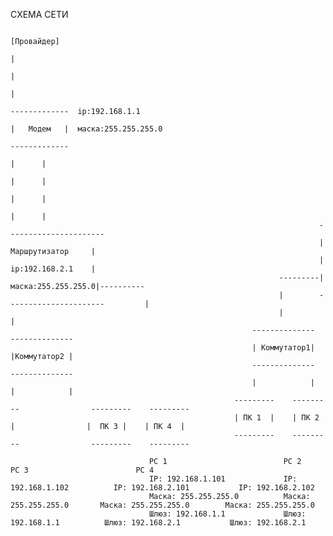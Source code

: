СХЕМА СЕТИ





                                                                              [Провайдер]
                                                                                   |
                                                                                   |  
                                                                                   |
                                                                             -------------  ip:192.168.1.1
                                                                             |   Модем   |  маска:255.255.255.0
                                                                             -------------  
                                                                               |      |
                                                                               |      |
                                                                               |      |
                                                                               |      |
                                                                         ----------------------   
                                                                         |  Маршрутизатор     |
                                                                         |  ip:192.168.2.1    |
                                                                ---------| маска:255.255.255.0|----------   
                                                                |        ----------------------         |
                                                                |                                       |
                                                          --------------                       --------------     
                                                          | Коммутатор1|                       |Коммутатор2 |
                                                          --------------                       -------------- 
                                                          |            |                       |            |
                                                      ---------    ---------                ---------    ---------
                                                      | ПК 1  |    | ПК 2  |                |  ПК 3 |    | ПК 4  |  
                                                      ---------    ---------                ---------    ---------
                                                                                                                          
                                   PC 1                          PC 2                       PC 3                        PC 4
                                   IP: 192.168.1.101             IP: 192.168.1.102          IP: 192.168.2.101           IP: 192.168.2.102
                                   Маска: 255.255.255.0          Маска: 255.255.255.0       Маска: 255.255.255.0        Маска: 255.255.255.0
                                   Шлюз: 192.168.1.1             Шлюз: 192.168.1.1          Шлюз: 192.168.2.1           Шлюз: 192.168.2.1
                                   
                                  
                                                          
                                                            
                                                             
                                                            
     
    
                    
